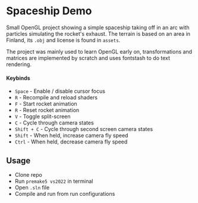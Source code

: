 # Spaceship Demo

Small OpenGL project showing a simple spaceship taking off in an arc with particles simulating the rocket's exhaust. The terrain is based on an area in Finland, its `.obj` and license is found in `assets`.

The project was mainly used to learn OpenGL early on, transformations and matrices are implemented by scratch and uses fontstash to do text rendering.

#### Keybinds

- `Space` - Enable / disable cursor focus
- `R` - Recompile and reload shaders
- `F` - Start rocket animation
- `R` - Reset rocket animation
- `V` - Toggle split-screen
- `C` - Cycle through camera states
- `Shift + C` - Cycle through second screen camera states
- `Shift` - When held, increase camera fly speed
- `Ctrl` - When held, decrease camera fly speed

## Usage

- Clone repo
- Run `premake5 vs2022` in terminal
- Open `.sln` file
- Compile and run from run configurations
